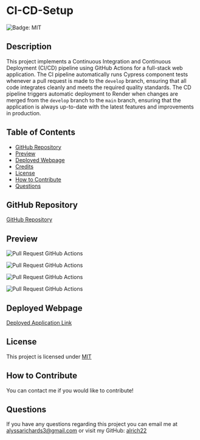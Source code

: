 # CI-CD-Setup

![Badge: MIT](https://img.shields.io/badge/License-MIT-blue.svg)

## Description

This project implements a Continuous Integration and Continuous Deployment (CI/CD) pipeline using GitHub Actions for a full-stack web application. The CI pipeline automatically runs Cypress component tests whenever a pull request is made to the `develop` branch, ensuring that all code integrates cleanly and meets the required quality standards. The CD pipeline triggers automatic deployment to Render when changes are merged from the `develop` branch to the `main` branch, ensuring that the application is always up-to-date with the latest features and improvements in production.

## Table of Contents

- [GitHub Repository](#github-repository)
- [Preview](#preview)
- [Deployed Webpage](#deployed-webpage)
- [Credits](#credits)
- [License](#license)
- [How to Contribute](#how-to-contribute)
- [Questions](#questions)

## GitHub Repository

[GitHub Repository](https://github.com/alrich22/CI-CD-Setup)

## Preview

![Pull Request GitHub Actions](./assets/CICDtestss.PNG)

![Pull Request GitHub Actions](./assets/CICDdeploytestss.PNG)

![Pull Request GitHub Actions](./assets/CICDPRfeaturetodevss.PNG)

![Pull Request GitHub Actions](./assets/CICDPRdevtomainss.PNG)

## Deployed Webpage

[Deployed Application Link]()


## License

This project is licensed under [MIT](https://opensource.org/licenses/MIT)

## How to Contribute

You can contact me if you would like to contribute!

## Questions

If you have any questions regarding this project you can email me at alyssarichards3@gmail.com or visit my GitHub: [alrich22](https://github.com/alrich22)
